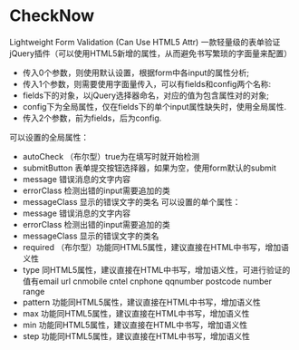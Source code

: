 CheckNow
========

Lightweight Form Validation (Can Use HTML5 Attr)
一款轻量级的表单验证jQuery插件（可以使用HTML5新增的属性，从而避免书写繁琐的字面量来配置）
 - 传入0个参数，则使用默认设置，根据form中各input的属性分析;
 - 传入1个参数，则需要使用字面量传入，可以有fields和config两个名称:
  - fields下的对象，以jQuery选择器命名，对应的值为包含属性对的对象;
  - config下为全局属性，仅在fields下的单个input属性缺失时，使用全局属性.
 - 传入2个参数，前为fields，后为config.

可以设置的全局属性：
 - autoCheck （布尔型）true为在填写时就开始检测
 - submitButton 表单提交按钮选择器，如果为空，使用form默认的submit
 - message 错误消息的文字内容
 - errorClass 检测出错的input需要追加的类
 - messageClass 显示的错误文字的类名
可以设置的单个属性：
 - message 错误消息的文字内容
 - errorClass 检测出错的input需要追加的类
 - messageClass 显示的错误文字的类名
 - required （布尔型）功能同HTML5属性，建议直接在HTML中书写，增加语义性
 - type 同HTML5属性，建议直接在HTML中书写，增加语义性，可进行验证的值有email url cnmobile cntel cnphone qqnumber postcode number range
 - pattern 功能同HTML5属性，建议直接在HTML中书写，增加语义性
 - max 功能同HTML5属性，建议直接在HTML中书写，增加语义性
 - min 功能同HTML5属性，建议直接在HTML中书写，增加语义性
 - step 功能同HTML5属性，建议直接在HTML中书写，增加语义性
